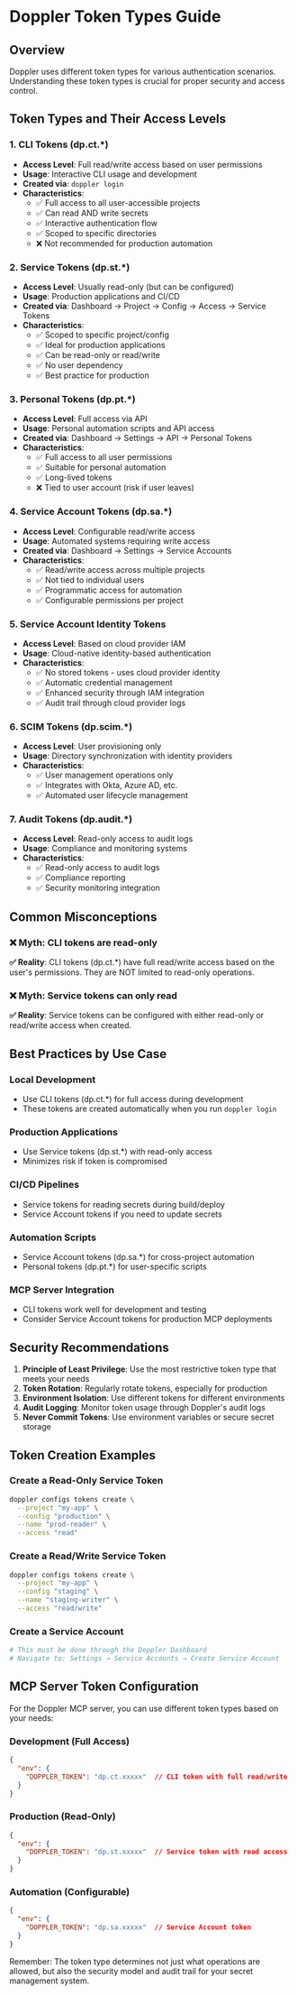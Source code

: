 # Doppler Token Types Guide

## Overview

Doppler uses different token types for various authentication scenarios. Understanding these token types is crucial for proper security and access control.

## Token Types and Their Access Levels

### 1. CLI Tokens (dp.ct.*)
- **Access Level**: Full read/write access based on user permissions
- **Usage**: Interactive CLI usage and development
- **Created via**: `doppler login`
- **Characteristics**:
  - ✅ Full access to all user-accessible projects
  - ✅ Can read AND write secrets
  - ✅ Interactive authentication flow
  - ✅ Scoped to specific directories
  - ❌ Not recommended for production automation

### 2. Service Tokens (dp.st.*)
- **Access Level**: Usually read-only (but can be configured)
- **Usage**: Production applications and CI/CD
- **Created via**: Dashboard → Project → Config → Access → Service Tokens
- **Characteristics**:
  - ✅ Scoped to specific project/config
  - ✅ Ideal for production applications
  - ✅ Can be read-only or read/write
  - ✅ No user dependency
  - ✅ Best practice for production

### 3. Personal Tokens (dp.pt.*)
- **Access Level**: Full access via API
- **Usage**: Personal automation scripts and API access
- **Created via**: Dashboard → Settings → API → Personal Tokens
- **Characteristics**:
  - ✅ Full access to all user permissions
  - ✅ Suitable for personal automation
  - ✅ Long-lived tokens
  - ❌ Tied to user account (risk if user leaves)

### 4. Service Account Tokens (dp.sa.*)
- **Access Level**: Configurable read/write access
- **Usage**: Automated systems requiring write access
- **Created via**: Dashboard → Settings → Service Accounts
- **Characteristics**:
  - ✅ Read/write access across multiple projects
  - ✅ Not tied to individual users
  - ✅ Programmatic access for automation
  - ✅ Configurable permissions per project

### 5. Service Account Identity Tokens
- **Access Level**: Based on cloud provider IAM
- **Usage**: Cloud-native identity-based authentication
- **Characteristics**:
  - ✅ No stored tokens - uses cloud provider identity
  - ✅ Automatic credential management
  - ✅ Enhanced security through IAM integration
  - ✅ Audit trail through cloud provider logs

### 6. SCIM Tokens (dp.scim.*)
- **Access Level**: User provisioning only
- **Usage**: Directory synchronization with identity providers
- **Characteristics**:
  - ✅ User management operations only
  - ✅ Integrates with Okta, Azure AD, etc.
  - ✅ Automated user lifecycle management

### 7. Audit Tokens (dp.audit.*)
- **Access Level**: Read-only access to audit logs
- **Usage**: Compliance and monitoring systems
- **Characteristics**:
  - ✅ Read-only access to audit logs
  - ✅ Compliance reporting
  - ✅ Security monitoring integration

## Common Misconceptions

### ❌ Myth: CLI tokens are read-only
**✅ Reality**: CLI tokens (dp.ct.*) have full read/write access based on the user's permissions. They are NOT limited to read-only operations.

### ❌ Myth: Service tokens can only read
**✅ Reality**: Service tokens can be configured with either read-only or read/write access when created.

## Best Practices by Use Case

### Local Development
- Use CLI tokens (dp.ct.*) for full access during development
- These tokens are created automatically when you run `doppler login`

### Production Applications
- Use Service tokens (dp.st.*) with read-only access
- Minimizes risk if token is compromised

### CI/CD Pipelines
- Service tokens for reading secrets during build/deploy
- Service Account tokens if you need to update secrets

### Automation Scripts
- Service Account tokens (dp.sa.*) for cross-project automation
- Personal tokens (dp.pt.*) for user-specific scripts

### MCP Server Integration
- CLI tokens work well for development and testing
- Consider Service Account tokens for production MCP deployments

## Security Recommendations

1. **Principle of Least Privilege**: Use the most restrictive token type that meets your needs
2. **Token Rotation**: Regularly rotate tokens, especially for production
3. **Environment Isolation**: Use different tokens for different environments
4. **Audit Logging**: Monitor token usage through Doppler's audit logs
5. **Never Commit Tokens**: Use environment variables or secure secret storage

## Token Creation Examples

### Create a Read-Only Service Token
```bash
doppler configs tokens create \
  --project "my-app" \
  --config "production" \
  --name "prod-reader" \
  --access "read"
```

### Create a Read/Write Service Token
```bash
doppler configs tokens create \
  --project "my-app" \
  --config "staging" \
  --name "staging-writer" \
  --access "read/write"
```

### Create a Service Account
```bash
# This must be done through the Doppler Dashboard
# Navigate to: Settings → Service Accounts → Create Service Account
```

## MCP Server Token Configuration

For the Doppler MCP server, you can use different token types based on your needs:

### Development (Full Access)
```json
{
  "env": {
    "DOPPLER_TOKEN": "dp.ct.xxxxx"  // CLI token with full read/write
  }
}
```

### Production (Read-Only)
```json
{
  "env": {
    "DOPPLER_TOKEN": "dp.st.xxxxx"  // Service token with read access
  }
}
```

### Automation (Configurable)
```json
{
  "env": {
    "DOPPLER_TOKEN": "dp.sa.xxxxx"  // Service Account token
  }
}
```

Remember: The token type determines not just what operations are allowed, but also the security model and audit trail for your secret management system.